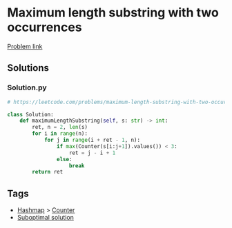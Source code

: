 # Maximum length substring with two occurrences

[Problem link](https://leetcode.com/problems/maximum-length-substring-with-two-occurrences/)

## Solutions


### Solution.py
```py
# https://leetcode.com/problems/maximum-length-substring-with-two-occurrences/

class Solution:
    def maximumLengthSubstring(self, s: str) -> int:
        ret, n = 2, len(s)
        for i in range(n):
            for j in range(i + ret - 1, n):
                if max(Counter(s[i:j+1]).values()) < 3:
                    ret = j - i + 1
                else:
                    break
        return ret
```
## Tags

* [Hashmap](/Collections/hashmap.md#hashmap) > [Counter](/Collections/hashmap.md#counter)
* [Suboptimal solution](/Collections/suboptimal-solution.md#suboptimal-solution)
